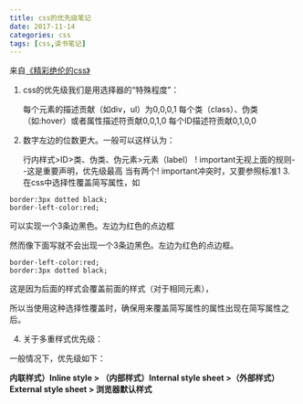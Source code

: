 ```yaml
---
title: css的优先级笔记
date: 2017-11-14 
categories: css
tags: [css,读书笔记]
---
```



来自[《精彩绝伦的css》](https://book.douban.com/subject/10793898/)
<!--more-->

1. css的优先级我们是用选择器的“特殊程度”：

    每个元素的描述贡献（如div，ul）为0,0,0,1
    每个类（class）、伪类（如:hover）或者属性描述符贡献0,0,1,0
    每个ID描述符贡献0,1,0,0
2. 数字左边的位数更大。一般可以这样认为：

    行内样式>ID>类、伪类、伪元素>元素（label）
    ! important无视上面的规则--这是重要声明，优先级最高
    当有两个! important冲突时，又要参照标准1
    3.在css中选择性覆盖简写属性，如
```
border:3px dotted black;
border-left-color:red;
```


可以实现一个3条边黑色。左边为红色的点边框

然而像下面写就不会出现一个3条边黑色。左边为红色的点边框。
    
    
```
border-left-color:red;
border:3px dotted black;
```
这是因为后面的样式会覆盖前面的样式（对于相同元素），

所以当使用这种选择性覆盖时，确保用来覆盖简写属性的属性出现在简写属性之后。

4. 关于多重样式优先级：

一般情况下，优先级如下：

**内联样式）Inline style > （内部样式）Internal style sheet >（外部样式）External style sheet > 浏览器默认样式**